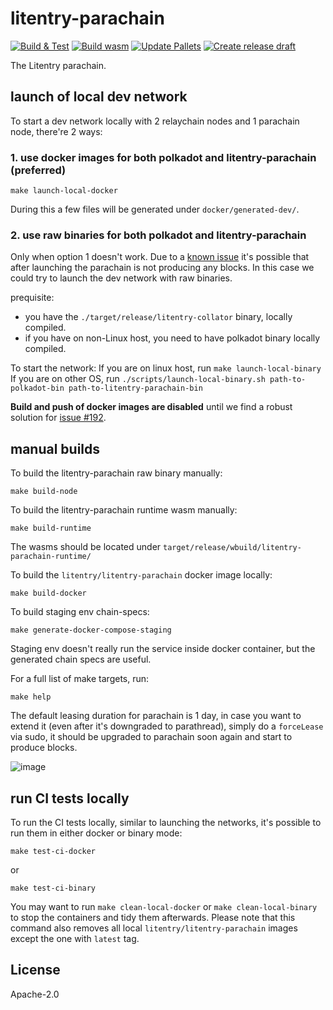 # litentry-parachain
[![Build & Test](https://github.com/litentry/litentry-parachain/actions/workflows/build_and_run_test.yml/badge.svg)](https://github.com/litentry/litentry-parachain/actions/workflows/build_and_run_test.yml)
[![Build wasm](https://github.com/litentry/litentry-parachain/actions/workflows/build_wasm.yml/badge.svg)](https://github.com/litentry/litentry-parachain/actions/workflows/build_wasm.yml)
[![Update Pallets](https://github.com/litentry/litentry-parachain/actions/workflows/update_pallets.yml/badge.svg)](https://github.com/litentry/litentry-parachain/actions/workflows/update_pallets.yml)
[![Create release draft](https://github.com/litentry/litentry-parachain/actions/workflows/create_release_draft.yml/badge.svg)](https://github.com/litentry/litentry-parachain/actions/workflows/create_release_draft.yml)

The Litentry parachain.

## launch of local dev network

To start a dev network locally with 2 relaychain nodes and 1 parachain node, there're 2 ways:

### 1. use docker images for both polkadot and litentry-parachain (preferred)

```
make launch-local-docker
```
During this a few files will be generated under `docker/generated-dev/`.

### 2. use raw binaries for both polkadot and litentry-parachain

Only when option 1 doesn't work.
Due to a [known issue](https://github.com/litentry/litentry-parachain/issues/187) it's possible that after launching the parachain is not producing any blocks. In this case we could try to launch the dev network with raw binaries.

prequisite:
- you have the `./target/release/litentry-collator` binary, locally compiled.
- if you have on non-Linux host, you need to have polkadot binary locally compiled.

To start the network:
If you are on linux host, run `make launch-local-binary`
If you are on other OS, run `./scripts/launch-local-binary.sh path-to-polkadot-bin path-to-litentry-parachain-bin`

**Build and push of docker images are disabled** until we find a robust solution for [issue #192](https://github.com/litentry/litentry-parachain/issues/192).

## manual builds

To build the litentry-parachain raw binary manually:
```
make build-node
```

To build the litentry-parachain runtime wasm manually:
```
make build-runtime
```
The wasms should be located under `target/release/wbuild/litentry-parachain-runtime/`

To build the `litentry/litentry-parachain` docker image locally:
```
make build-docker
```

To build staging env chain-specs:
```
make generate-docker-compose-staging
```
Staging env doesn't really run the service inside docker container, but the generated chain specs are useful.

For a full list of make targets, run:
```
make help
```

The default leasing duration for parachain is 1 day, in case you want to extend it (even after it's downgraded to parathread), simply do a `forceLease` via sudo, it should be upgraded to parachain soon again and start to produce blocks.

![image](https://user-images.githubusercontent.com/7630809/135689832-1f57cd5c-7f83-4fce-9bb0-832b77a38dcc.png)


## run CI tests locally

To run the CI tests locally, similar to launching the networks, it's possible to run them in either docker or binary mode:
```
make test-ci-docker
```
or
```
make test-ci-binary
```
You may want to run `make clean-local-docker` or `make clean-local-binary` to stop the containers and tidy them afterwards.
Please note that this command also removes all local `litentry/litentry-parachain` images except the one with `latest` tag.

## License
Apache-2.0
